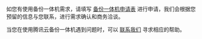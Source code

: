 如您有使用备份一体机需求，请填写 [备份一体机申请表](https://cloud.tencent.com/apply/p/16orlzi1lmj) 进行申请，我们会根据您预留的信息与您联系，进行需求确认和商务洽谈。

当您在使用腾讯云备份一体机遇到问题时，可以 [联系我们](https://cloud.tencent.com/document/product/1479/59171) 寻求相应的帮助。
